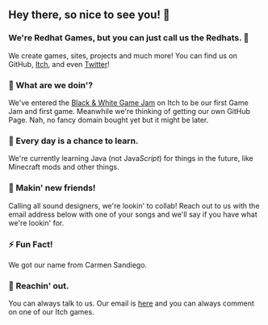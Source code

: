 ## Hey there, so nice to see you! 👋
### We're Redhat Games, but you can just call us the Redhats. 🧢
We create games, sites, projects and much more! You can find us on GitHub, [Itch](https://redhats.itch.io/), and even [Twitter](https://twitter.com/redhatsofficial)!

### 🤔 What are we doin'?
We've entered the [Black & White Game Jam](https://itch.io/jam/bw-jam/) on Itch to be our first Game Jam and first game. Meanwhile we're thinking of getting our own GitHub Page. Nah, no fancy domain bought yet but it might be later.

### 🌱 Every day is a chance to learn.
We're currently learning Java (not Java*Script*) for things in the future, like Minecraft mods and other things.

### 👯 Makin' new friends!
Calling all sound designers, we're lookin' to collab! Reach out to us with the email address below with one of your songs and we'll say if you have what we're lookin' for.

### ⚡ Fun Fact!
We got our name from Carmen Sandiego.

### 💬 Reachin' out.
You can always talk to us. Our email is [here](mailto:studio.redhat@gmail.com) and you can always comment on one of our Itch games.
<!--
**redhatgames/redhatgames** is a ✨ _special_ ✨ repository because its `README.md` (this file) appears on your GitHub profile.

Here are some ideas to get you started:

- 🔭 I’m currently working on ...
- 🌱 I’m currently learning ...
- 👯 I’m looking to collaborate on ...
- 🤔 I’m looking for help with ...
- 💬 Ask me about ...
- 📫 How to reach me: ...
- 😄 Pronouns: ...
- ⚡ Fun fact: ...
-->
